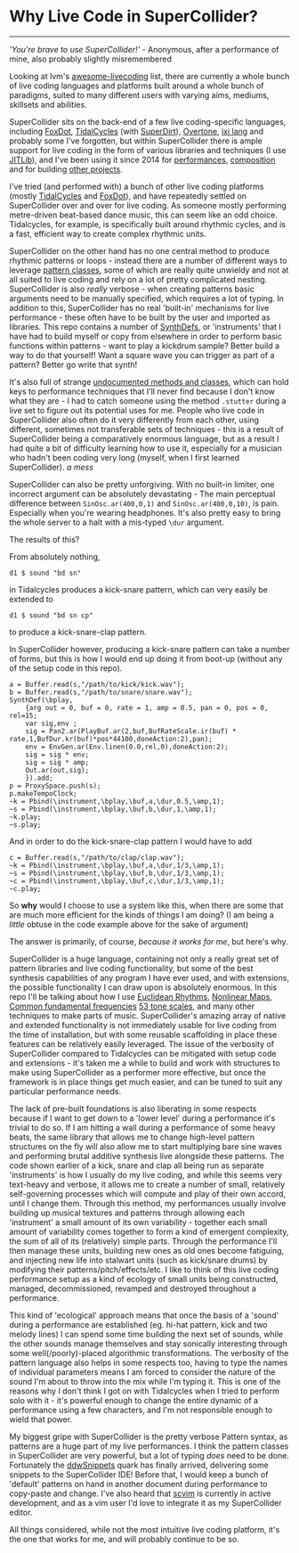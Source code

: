 # Why Live Code in SuperCollider?

-----------------------------

_'You're brave to use SuperCollider!'_ - Anonymous, after a performance of mine, also probably slightly misremembered

Looking at lvm's [awesome-livecoding](https://github.com/lvm/awesome-livecoding) list, there are currently a whole bunch of live coding languages and platforms built around a whole bunch of paradigms, suited to many different users with varying aims, mediums, skillsets and abilities.

SuperCollider sits on the back-end of a few live coding-specific languages, including [FoxDot](https://github.com/Qirky/FoxDot), [TidalCycles](https://tidalcycles.org/) (with [SuperDirt](https://github.com/musikinformatik/SuperDirt)), [Overtone](https://overtone.github.io/), [ixi lang](http://www.ixi-audio.net/ixilang/) and probably some I've forgotten, but within SuperCollider there is ample support for live coding in the form of various libraries and techniques (I use [JITLib](http://doc.sccode.org/Overviews/JITLib.html)), and I've been using it since 2014 for [performances](https://youtu.be/DarZp69PoHE?t=2h38m55s), [composition](https://jamesjoys.bandcamp.com/track/the-face-you-dont-recognise-co34pt-remix) and for building [other projects](https://www.youtube.com/watch?v=dY6oSwoRRho).

I've tried (and performed with) a bunch of other live coding platforms (mostly [TidalCycles](https://www.youtube.com/watch?v=-S_Nge1sJFI) and [FoxDot](https://www.youtube.com/watch?v=RxITa2M9ah0)), and have repeatedly settled on SuperCollider over and over for live coding. As someone mostly performing metre-driven beat-based dance music, this can seem like an odd choice. Tidalcycles, for example, is specifically built around rhythmic cycles, and is a fast, efficient way to create complex rhythmic units. 

SuperCollider on the other hand has no one central method to produce rhythmic patterns or loops - instead there are a number of different ways to leverage [pattern classes](http://doc.sccode.org/Tutorials/A-Practical-Guide/PG_01_Introduction.html), some of which are really quite unwieldy and not at all suited to live coding and rely on a lot of pretty complicated nesting. SuperCollider is also _really_ verbose - when creating patterns basic arguments need to be manually specified, which requires a lot of typing. In addition to this, SuperCollider has no real 'built-in' mechanisms for live performance - these often have to be built by the user and imported as libraries. This repo contains a number of [SynthDefs](http://doc.sccode.org/Classes/SynthDef.html), or 'instruments' that I have had to build myself or copy from elsewhere in order to perform basic functions within patterns - want to play a kickdrum sample? Better build a way to do that yourself! Want a square wave you can trigger as part of a pattern? Better go write that synth! 

It's also full of strange [undocumented methods and classes](https://github.com/supercollider/supercollider/wiki/Undocumented-classes-and-methods-list), which can hold keys to performance techniques that I'll never find because I don't know what they are - I had to catch someone using the method `.stutter` during a live set to figure out its potential uses for me. People who live code in SuperCollider also often do it very differently from each other, using different, sometimes not transferable sets of techniques - this is a result of SuperCollider being a comparatively enormous language, but as a result I had quite a bit of difficulty learning how to use it, especially for a musician who hadn't been coding very long (myself, when I first learned SuperCollider). *a mess*

SuperCollider can also be pretty unforgiving. With no built-in limiter, one incorrect argument can be absolutely devastating - The main perceptual difference between `SinOsc.ar(400,0,1)` and `SinOsc.ar(400,0,10)`, is pain. Especially when you're wearing headphones. It's also pretty easy to bring the whole server to a halt with a mis-typed `\dur` argument.

The results of this? 

From absolutely nothing,

```
d1 $ sound "bd sn"
```

in Tidalcycles produces a kick-snare pattern, which can very easily be extended to 

```
d1 $ sound "bd sn cp"
```

to produce a kick-snare-clap pattern. 

In SuperCollider however, producing a kick-snare pattern can take a number of forms, but this is how I would end up doing it from boot-up (without any of the setup code in this repo).

```
a = Buffer.read(s,"/path/to/kick/kick.wav");
b = Buffer.read(s,"/path/to/snare/snare.wav");
SynthDef(\bplay,
	{arg out = 0, buf = 0, rate = 1, amp = 0.5, pan = 0, pos = 0, rel=15;
	var sig,env ;
	sig = Pan2.ar(PlayBuf.ar(2,buf,BufRateScale.ir(buf) * rate,1,BufDur.kr(buf)*pos*44100,doneAction:2),pan);
	env = EnvGen.ar(Env.linen(0.0,rel,0),doneAction:2);
	sig = sig * env;
	sig = sig * amp;
	Out.ar(out,sig);
	}).add;
p = ProxySpace.push(s);
p.makeTempoClock;
~k = Pbind(\instrument,\bplay,\buf,a,\dur,0.5,\amp,1);
~s = Pbind(\instrument,\bplay,\buf,b,\dur,1,\amp,1);
~k.play;
~s.play;
```

And in order to do the kick-snare-clap pattern I would have to add

```
c = Buffer.read(s,"/path/to/clap/clap.wav");
~k = Pbind(\instrument,\bplay,\buf,a,\dur,1/3,\amp,1);
~s = Pbind(\instrument,\bplay,\buf,b,\dur,1/3,\amp,1);
~c = Pbind(\instrument,\bplay,\buf,c,\dur,1/3,\amp,1);
~c.play;
```

So **why** would I choose to use a system like this, when there are some that are much more efficient for the kinds of things I am doing? (I am being a _little_ obtuse in the code example above for the sake of argument)

The answer is primarily, of course, *because it works for me*, but here's why.

SuperCollider is a huge language, containing not only a really great set of pattern libraries and live coding functionality, but some of the best synthesis capabilities of any program I have ever used, and with extensions, the possible functionality I can draw upon is absolutely enormous. In this repo I'll be talking about how I use [Euclidean Rhythms](https://github.com/supercollider-quarks/Bjorklund), [Nonlinear Maps](http://doc.sccode.org/Classes/ChaosGen.html), [Common fundamental frequencies](https://github.com/cappelnord/BenoitLib/blob/efca4d59cd570deb2e2f3edd3b526ab33b45b411/patterns/Pkr.sc) [53 tone scales](http://doc.sccode.org/Classes/Scale.html), and many other techniques to make parts of music. SuperCollider's amazing array of native and extended functionality is not immediately usable for live coding from the time of installation, but with some reusable scaffolding in place  these features can be relatively easily leveraged. The issue of the verbosity of SuperCollider compared to Tidalcycles can be mitigated with setup code and extensions - it's taken me a while to build and work with structures to make using SuperCollider as a performer more effective, but once the framework is in place things get much easier, and can be tuned to suit any particular performance needs.

The lack of pre-built foundations is also liberating in some respects because if I want to get down to a 'lower level' during a performance it's trivial to do so. If I am hitting a wall during a performance of some heavy beats, the same library that allows me to change high-level pattern structures on the fly will also allow me to start multiplying bare sine waves and performing brutal additive synthesis live alongside these patterns. The code shown earlier of a kick, snare and clap all being run as separate 'instruments' is how I usually do my live coding, and while this seems very text-heavy and verbose, it allows me to create a number of small, relatively self-governing processes which will compute and play of their own accord, until I change them. Through this method, my performances usually involve building up musical textures and patterns through allowing each 'instrument' a small amount of its own variability - together each small amount of variability comes together to form a kind of emergent complexity, the sum of all of its (relatively) simple parts. Through the performance I'll then manage these units, building new ones as old ones become fatiguing, and injecting new life into stalwart units (such as kick/snare drums) by modifying their patterns/pitch/effects/etc. I like to think of this live coding performance setup as a kind of ecology of small units being constructed, managed, decommissioned, revamped and destroyed throughout a performance.

This kind of 'ecological' approach means that once the basis of a 'sound' during a performance are established (eg. hi-hat pattern, kick and two melody lines) I can spend some time building the next set of sounds, while the other sounds manage themselves and stay sonically interesting through some well(/poorly)-placed algorithmic transformations. The verbosity of the pattern language also helps in some respects too, having to type the names of individual parameters means I am forced to consider the nature of the sound I'm about to throw into the mix while I'm typing it. This is one of the reasons why I don't think I got on with Tidalcycles when I tried to perform solo with it - it's powerful enough to change the entire dynamic of a performance using a few characters, and I'm not responsible enough to wield that power.

My biggest gripe with SuperCollider is the pretty verbose Pattern syntax, as patterns are a huge part of my live performances. I think the pattern classes in SuperCollider are very powerful, but a lot of typing _does_ need to be done. Fortunately the [ddwSnippets](https://github.com/jamshark70/ddwSnippets) quark has finally arrived, delivering some snippets to the SuperCollider IDE! Before that, I would keep a bunch of 'default' patterns on hand in another document during performance to copy-paste and change. I've also heard that [scvim](https://github.com/sbl/scvim) is currently in active development, and as a vim user I'd love to integrate it as my SuperCollider editor.

All things considered, while not the most intuitive live coding platform, it's the one that works for me, and will probably continue to be so.
